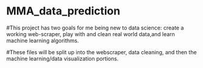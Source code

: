 # MMA_data_prediction

#This project has two goals for me being new to data science: create a working web-scraper, play with and clean real world data,and learn machine learning algorithms. 

#These files will be split up into the webscraper, data cleaning, and then the machine learning/data visualization portions.
